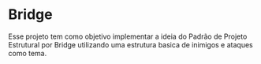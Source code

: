 # Bridge
Esse projeto tem como objetivo implementar a ideia do Padrão de Projeto Estrutural por Bridge utilizando uma estrutura basica de inimigos e ataques como tema.
